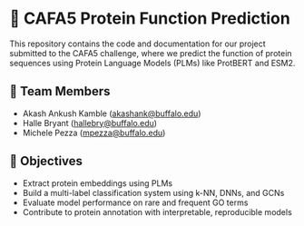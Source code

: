 # 🧬 CAFA5 Protein Function Prediction

This repository contains the code and documentation for our project submitted to the CAFA5 challenge, where we predict the function of protein sequences using Protein Language Models (PLMs) like ProtBERT and ESM2.

## 👥 Team Members
- Akash Ankush Kamble ([akashank@buffalo.edu](mailto:akashank@buffalo.edu))
- Halle Bryant ([hallebry@buffalo.edu](mailto:hallebry@buffalo.edu))
- Michele Pezza ([mpezza@buffalo.edu](mailto:mpezza@buffalo.edu))

## 📌 Objectives
- Extract protein embeddings using PLMs
- Build a multi-label classification system using k-NN, DNNs, and GCNs
- Evaluate model performance on rare and frequent GO terms
- Contribute to protein annotation with interpretable, reproducible models


